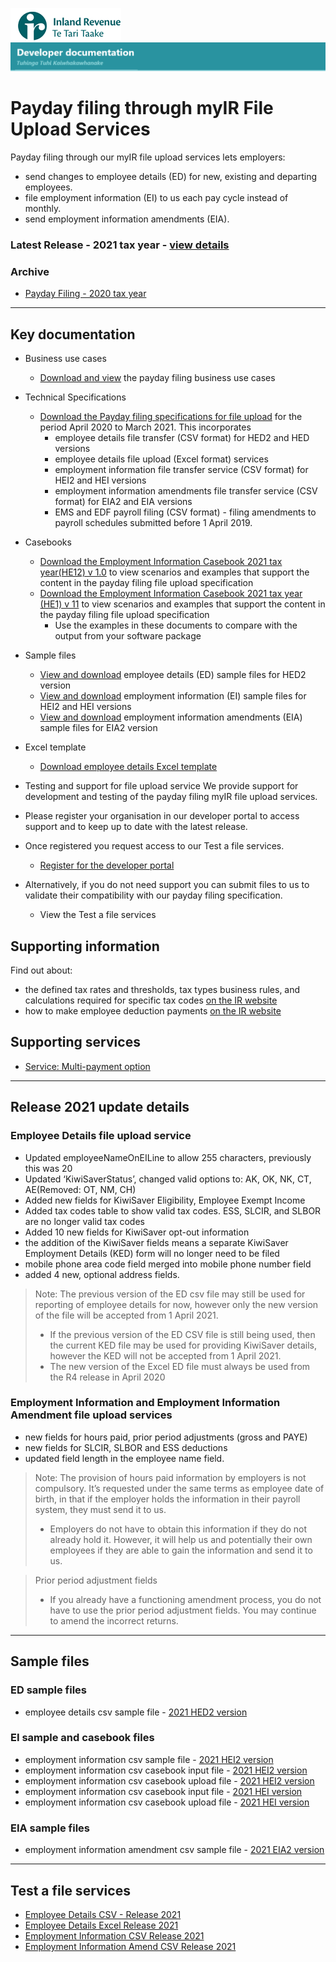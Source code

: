 ![IRD logo](../Images/IRlogo.gif)
![Software Dev](../Images/SoftwareDev.png)

# Payday filing through myIR File Upload Services

Payday filing through our myIR file upload services lets employers:
* send changes to employee details (ED) for new, existing and departing employees.
* file employment information (EI) to us each pay cycle instead of monthly.
* send employment information amendments (EIA).

### Latest Release - 2021 tax year - [view details](#Release-2021-update-details)

### Archive 
* [Payday Filing - 2020 tax year](./Archive/Release2020/)

-----------------
## Key documentation

- Business use cases
	* [Download and view](Paydayfiling_myIR_Fileupload_business_use_cases_2021.pdf) the payday filing business use cases
	
- Technical Specifications 
	* [Download the Payday filing specifications for file upload](PaydayFiling_FileUpload_Specification_2021_V1.1.pdf) for the period April 2020 to March 2021. This incorporates
		* employee details file transfer (CSV format) for HED2 and HED versions
		* employee details file upload (Excel format) services 
		* employment information file transfer service (CSV format) for HEI2 and HEI versions
		* employment information amendments file transfer service (CSV format) for EIA2 and EIA versions
		* EMS and EDF payroll filing (CSV format) - filing amendments to payroll schedules submitted before 1 April 2019. 
	
- Casebooks
    * [Download the Employment Information Casebook 2021 tax year(HE12) v 1.0](Payday_EI_Casebook_2021_HEI2_V1.0.pdf) to view scenarios and examples that support the content in the payday filing file upload specification
	* [Download the Employment Information Casebook 2021 tax year (HE1) v 11](Payday_EI_Casebook_2021_HEI_V11.pdf) to view scenarios and examples that support the content in the payday filing file upload specification	
		* Use the examples in these documents to compare with the output from your software package
	
- Sample files
    * [View and download](#ED-sample-files) employee details (ED) sample files for HED2 version
	* [View and download](#EI-sample-and-casebook-files) employment information (EI) sample files for HEI2 and HEI versions
	* [View and download](#EIA-sample-files) employment information amendments (EIA) sample files for EIA2 version

- Excel template
	* [Download employee details Excel template](New_and_departing_Employee_Details_template_R2021.xls)
	
- Testing and support for file upload service
We provide support for development and testing of the payday filing myIR file upload services.

* Please register your organisation in our developer portal to access support and to keep up to date with the latest release.
* Once registered you request access to our Test a file services.

	* [Register for the developer portal](http://https//developerportal.ird.govt.nz/?Link=SIGNUP)

* Alternatively, if you do not need support you can submit files to us to validate their compatibility with our payday filing specification.

	* View the Test a file services

## Supporting information

Find out about:
* the defined tax rates and thresholds, tax types business rules, and calculations required for specific tax codes [on the IR website](https://www.ird.govt.nz/digital-service-providers/services-catalogue/returns-and-information/payday-filing/payroll-calculations-and-business-rules)
* how to make employee deduction payments [on the IR website](https://www.ird.govt.nz/payroll-employers/returns-payments/payday-filing/)

## Supporting services

* [Service: Multi-payment option](../Service%20-%20Multi-Payment%20ption/)

-----------------
## Release 2021 update details

### Employee Details file upload service

* Updated employeeNameOnEILine to allow 255 characters, previously this was 20
* Updated ‘KiwiSaverStatus’, changed valid options to: AK, OK, NK, CT, AE(Removed: OT, NM, CH)
* Added new fields for KiwiSaver Eligibility, Employee Exempt Income
* Added tax codes table to show valid tax codes. ESS, SLCIR, and SLBOR are no longer valid tax codes
* Added 10 new fields for KiwiSaver opt-out information
* the addition of the KiwiSaver fields means a separate KiwiSaver Employment Details (KED) form will no longer need to be filed
* mobile phone area code field merged into mobile phone number field
* added 4 new, optional address fields.
	
> Note: The previous version of the ED csv file may still be used for reporting of employee details for now, however only the new version of the file will be accepted from 1 April 2021.  
> * If the previous version of the ED CSV file is still being used, then the current KED file may be used for providing KiwiSaver details, however the KED will not be accepted from 1 April 2021. 
> * The new version of the Excel ED file must always be used from the R4 release in April 2020

### Employment Information and Employment Information Amendment file upload services

* new fields for hours paid, prior period adjustments (gross and PAYE)
* new fields for SLCIR, SLBOR and ESS deductions
* updated field length in the employee name field.

> Note: The provision of hours paid information by employers is not compulsory. It’s requested under the same terms as employee date of birth, in that if the employer holds the information in their payroll system, they must send it to us. 
> * Employers do not have to obtain this information if they do not already hold it. However, it will help us and potentially their own employees if they are able to gain the information and send it to us.

> Prior period adjustment fields
> * If you already have a functioning amendment process, you do not have to use the prior period adjustment fields. You may continue to amend the incorrect returns.

-----------------
## Sample files

### ED sample files

* employee details csv sample file - [2021 HED2 version](./Sample%20files/ED_Test_HED2_2021_example.csv)

### EI sample and casebook files

* employment information csv sample file - [2021 HEI2 version](./Sample%20files/EI_Test_HEI2_2021_example.csv)
* employment information csv casebook input file - [2021 HEI2 version](./Sample%20files/Casebook_EI_Input_HEI2_2021_V1.0.csv)
* employment information csv casebook upload file - [2021 HEI2 version](./Sample%20files/Casebook_EI_Upload_HEI2_2021_V1.0.csv)
* employment information csv casebook input file - [2021 HEI version](./Sample%20files/Casebook_EI_Input_HEI_2021_v11.csv)
* employment information csv casebook upload file - [2021 HEI version](./Sample%20files/Casebook_EI_Upload_HEI_2021_v11.csv)

	
### EIA sample files

* employment information amendment csv sample file - [2021 EIA2 version](./Sample%20files/EIA_Test_EIA2_2021_example.csv)

-----------------
## Test a file services

* [Employee Details CSV - Release 2021](https://myir.ird.govt.nz/eservices/home?link=TSTEMP2)
* [Employee Details Excel Release 2021](https://myir.ird.govt.nz/eservices/home?link=TSTLNK)
* [Employment Information CSV Release 2021](https://myir.ird.govt.nz/eservices/home?link=PSOEI2TEST)
* [Employment Information Amend CSV Release 2021](https://myir.ird.govt.nz/eservices/home?link=PSOEIATEST2)
